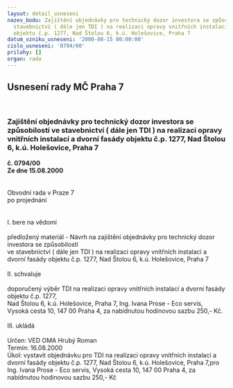 ```yaml
---
layout: detail_usneseni
nazev_bodu: Zajištění objednávky pro technický dozor investora se způsobilostí ve
  stavebnictví ( dále jen TDI ) na realizaci opravy vnitřních instalací a dvorní fasády
  objektu č.p. 1277, Nad Štolou 6, k.ú. Holešovice, Praha 7
datum_vzniku_usneseni: '2000-08-15 00:00:00'
cislo_usneseni: '0794/00'
prilohy: []
organ: rada
---
```

<div id="ucUsn_pList" class="usn">
	<span><h2>Usnesení rady MČ Praha 7 </h2>
<br></span><div class="standBody">
<span><h3>Zajištění objednávky pro technický dozor investora se způsobilostí ve stavebnictví ( dále jen TDI ) na realizaci opravy vnitřních instalací a dvorní fasády objektu č.p. 1277, Nad Štolou 6, k.ú. Holešovice, Praha 7</h3></span><div class="center">
		<strong>č. 0794/00</strong><br>
	</div>
<div class="center">
		<strong>Ze dne 15.08.2000</strong><br><br>
	</div>     <br>Obvodní rada v Praze 7<br>po projednání<br><br><br>I.	bere na vědomí<br><br> předložený materiál - Návrh na zajištění objednávky pro technický dozor investora se způsobilostí <br>ve stavebnictví ( dále jen TDI ) na realizaci opravy vnitřních instalací a dvorní fasády objektu č.p. 1277, Nad Štolou 6, k.ú. Holešovice, Praha 7<br><br>II.	schvaluje <br><br>doporučený výběr TDI na realizaci opravy vnitřních instalací a dvorní fasády objektu č.p. 1277, <br>Nad Štolou 6, k.ú. Holešovice, Praha 7, Ing. Ivana Prose - Eco servis, Vysoká cesta 10, 147 00 Praha 4, za nabídnutou hodinovou sazbu 250,- Kč.<br><br>III.	ukládá <br><br> Určen:	     	VED OMA Hrubý Roman<br>Termín: 16.08.2000<br>Úkol:	vystavit objednávku pro TDI na realizaci  opravy vnitřních instalací a dvorní fasády objektu č.p. 1277, Nad Štolou 6, k.ú. Holešovice, Praha 7,pro Ing. Ivana Prose - Eco servis, Vysoká cesta 10, 147 00 Praha 4, za nabídnutou hodinovou sazbu 250,- Kč<br> <br>
</div>
</div>
